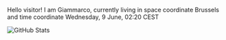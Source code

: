 Hello visitor! I am Giammarco, currently living in space coordinate Brussels and time coordinate Wednesday, 9 June, 02:20 CEST

![GitHub Stats](https://github-readme-stats.vercel.app/api?username=grcasanova)
